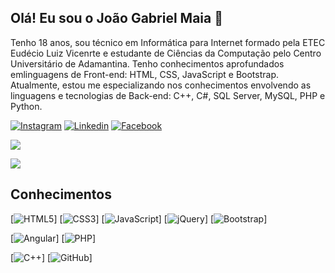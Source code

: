 ## Olá! Eu sou o João Gabriel Maia 👋

Tenho 18 anos, sou técnico em Informática para Internet formado pela ETEC Eudécio Luiz Vicenrte e
estudante de Ciências da Computação pelo Centro Universitário de Adamantina. Tenho conhecimentos 
aprofundados emlinguagens de Front-end: HTML, CSS, JavaScript e Bootstrap. Atualmente, estou me 
especializando nos conhecimentos envolvendo as linguagens e tecnologias de Back-end: C++, C#, 
SQL Server, MySQL, PHP e Python.

[![Instagram](https://img.shields.io/badge/Instagram-E4405F?style=for-the-badge&logo=instagram&logoColor=white)](https://www.instagram.com/jg_webdev/) 
[![Linkedin](https://img.shields.io/badge/LinkedIn-0077B5?style=for-the-badge&logo=linkedin&logoColor=white)](https://www.linkedin.com/in/jo%C3%A3o-gabriel-maia-9a7126232/)
[![Facebook](https://img.shields.io/badge/Facebook-1877F2?style=for-the-badge&logo=facebook&logoColor=white)](https://www.facebook.com/joao.gabrielmaia.1)

![](https://github-readme-stats.vercel.app/api?username=Joaogmaia02&show_icons=true&theme=tokyonight)

![](https://github-readme-stats.vercel.app/api/top-langs/?username=Joaogmaia02&layout=compact&theme=tokyonight)

## Conhecimentos

[![HTML5](https://img.shields.io/badge/HTML5-E34F26?style=for-the-badge&logo=html5&logoColor=white)]
[![CSS3](https://img.shields.io/badge/CSS3-1572B6?style=for-the-badge&logo=css3&logoColor=white)]
[![JavaScript](https://img.shields.io/badge/JavaScript-F7DF1E?style=for-the-badge&logo=javascript&logoColor=black)]
[![jQuery](https://img.shields.io/badge/jQuery-0769AD?style=for-the-badge&logo=jquery&logoColor=white)]
[![Bootstrap](https://img.shields.io/badge/Bootstrap-563D7C?style=for-the-badge&logo=bootstrap&logoColor=white)]

[![Angular](https://img.shields.io/badge/AngularJS-E23237?style=for-the-badge&logo=angularjs&logoColor=white)]
[![PHP](https://img.shields.io/badge/PHP-777BB4?style=for-the-badge&logo=php&logoColor=white)]

[![C++](https://img.shields.io/badge/C%2B%2B-00599C?style=for-the-badge&logo=c%2B%2B&logoColor=white)]
[![GitHub](https://img.shields.io/badge/GitHub-100000?style=for-the-badge&logo=github&logoColor=white)]
